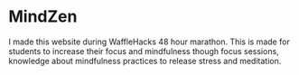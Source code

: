 # MindZen
I made this website during WaffleHacks 48 hour marathon. This is made for students to increase their focus and mindfulness though focus sessions, knowledge about mindfulness practices to release stress and meditation.
